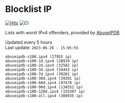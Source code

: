 # Blocklist IP

[![Hits](https://hits.seeyoufarm.com/api/count/incr/badge.svg?url=https%3A%2F%2Fgithub.com%2Fborestad%2Fblocklist-ip%2F&count_bg=%2379C83D&title_bg=%23555555&icon=&icon_color=%23E7E7E7&title=hits&edge_flat=false)](https://hits.seeyoufarm.com)  ![CI](https://img.shields.io/github/workflow/status/borestad/blocklist-ip/CI?style=flat-square)

Lists with worst IPv4 offenders, provided by [AbuseIPDB](https://www.abuseipdb.com/)

<!-- FOOTER-PLACEHOLDER -->
Updated every 5 hours<br>
Last update: `2023-06-26 - 15:05:55`
```
abuseipdb-s100.ipv4 (17955 ip)
abuseipdb-s100-1d.ipv4 (28919 ip)
abuseipdb-s100-2d.ipv4 (32582 ip)
abuseipdb-s100-3d.ipv4 (34443 ip)
abuseipdb-s100-7d.ipv4 (39201 ip)
abuseipdb-s100-30d.ipv4 (39201 ip)
abuseipdb-s100-60d.ipv4 (97470 ip)
abuseipdb-s100-90d.ipv4 (134552 ip)
abuseipdb-s100-120d.ipv4 (155307 ip)
abuseipdb-s100-all.ipv4 (308935 ip)
```
